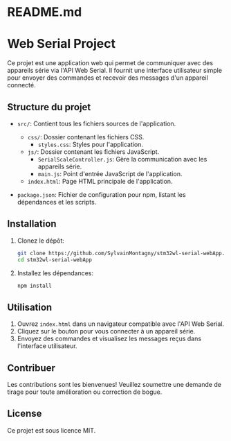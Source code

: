 # README.md

# Web Serial Project

Ce projet est une application web qui permet de communiquer avec des appareils série via l'API Web Serial. Il fournit une interface utilisateur simple pour envoyer des commandes et recevoir des messages d'un appareil connecté.

## Structure du projet

- `src/`: Contient tous les fichiers sources de l'application.

  - `css/`: Dossier contenant les fichiers CSS.
    - `styles.css`: Styles pour l'application.
  - `js/`: Dossier contenant les fichiers JavaScript.
    - `SerialScaleController.js`: Gère la communication avec les appareils série.
    - `main.js`: Point d'entrée JavaScript de l'application.
  - `index.html`: Page HTML principale de l'application.

- `package.json`: Fichier de configuration pour npm, listant les dépendances et les scripts.

## Installation

1. Clonez le dépôt:

   ```bash
   git clone https://github.com/SylvainMontagny/stm32wl-serial-webApp.git
   cd stm32wl-serial-webApp
   ```

2. Installez les dépendances:
   ```bash
   npm install
   ```

## Utilisation

1. Ouvrez `index.html` dans un navigateur compatible avec l'API Web Serial.
2. Cliquez sur le bouton pour vous connecter à un appareil série.
3. Envoyez des commandes et visualisez les messages reçus dans l'interface utilisateur.

## Contribuer

Les contributions sont les bienvenues! Veuillez soumettre une demande de tirage pour toute amélioration ou correction de bogue.

## License

Ce projet est sous licence MIT.
